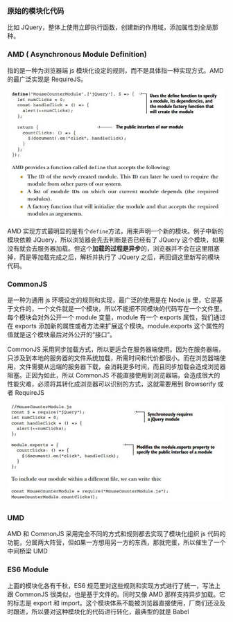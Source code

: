 ### 原始的模块化代码

比如 JQuery，整体上使用立即执行函数，创建新的作用域，添加属性到全局那种。

### AMD ( Asynchronous Module Definition)

指的是一种为浏览器端 js 模块化设定的规则，而不是具体指一种实现方式。AMD 的最广泛实现是 RequireJS。

![](../imgs/img5.jpg)

AMD 实现方式最明显的是有个`define`方法，用来声明一个新的模块。例子中新的模块依赖 JQuery，所以浏览器会先去判断是否已经有了 JQuery 这个模块，如果没有就会去服务器加载。但这个**加载的过程是异步**的，浏览器并不会在这里阻塞掉，而是等加载完成之后，解析并执行了 JQuery 之后，再回调这里新写的模块代码。

### CommonJS

是一种为通用 js 环境设定的规则和实现，最广泛的使用是在 Node.js 里，它是基于文件的，一个文件就是一个模块，所以不能把不同模块的代码写在一个文件里。每个模块会对外公开一个 module 变量，module 有一个 exports 属性，我们通过在 exports 添加新的属性或者方法来扩展这个模块。module.exports 这个属性的值就是这个模块最后对外公开的“接口”。

CommonJS 采用同步加载方式，所以更适合在服务器端使用。因为在服务器端，只涉及到本地的服务器的文件系统加载，所需时间和代价都很小。而在浏览器端使用，文件需要从远端的服务器下载，会消耗更多时间，而且同步加载会造成浏览器阻塞。正因为如此，所以 CommonJS 不能直接使用到浏览器端，会造成很大的性能灾难，必须将其转化成浏览器可以识别的方式，这就需要用到 Browserify 或者 RequireJS

![](../imgs/img6.jpg)

### UMD

AMD 和 CommonJS 采用完全不同的方式和规则都去实现了模块化组织 js 代码的功能，分属两大阵营，但如果一方想用另一方的东西，那就完蛋，所以催生了一个中间桥梁 UMD

### ES6 Module

上面的模块化各有千秋，ES6 规范里对这些规则和实现方式进行了统一，写法上跟 CommonJS 很类似，也是基于文件的。同时又像 AMD 那样支持异步加载。它的标志是 export 和 import。这个模块体系不能被浏览器直接使用，厂商们还没及时跟进，所以要对这种模块化的代码进行转化，最典型的就是 Babel
